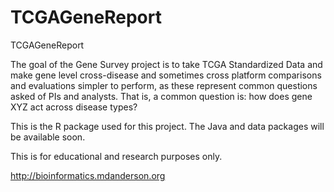 # TCGAGeneReport
TCGAGeneReport

The goal of the Gene Survey project is to take TCGA Standardized Data and make gene level cross-disease and sometimes cross platform comparisons and evaluations simpler to perform, as these represent common questions asked of PIs and analysts. That is, a common question is: how does gene XYZ act across disease types?

This is the R package used for this project. The Java and data packages will be available soon.

This is for educational and research purposes only. 

http://bioinformatics.mdanderson.org
